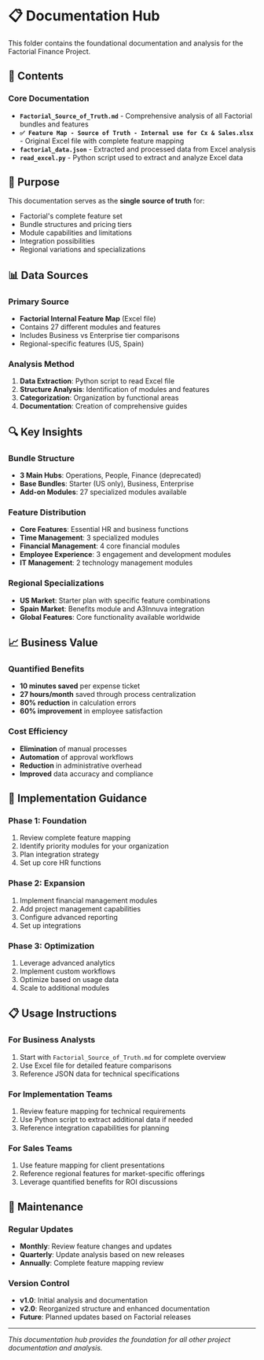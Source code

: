 # 📋 Documentation Hub

This folder contains the foundational documentation and analysis for the Factorial Finance Project.

## 📁 Contents

### Core Documentation
- **`Factorial_Source_of_Truth.md`** - Comprehensive analysis of all Factorial bundles and features
- **`✅ Feature Map - Source of Truth - Internal use for Cx & Sales.xlsx`** - Original Excel file with complete feature mapping
- **`factorial_data.json`** - Extracted and processed data from Excel analysis
- **`read_excel.py`** - Python script used to extract and analyze Excel data

## 🎯 Purpose

This documentation serves as the **single source of truth** for:
- Factorial's complete feature set
- Bundle structures and pricing tiers
- Module capabilities and limitations
- Integration possibilities
- Regional variations and specializations

## 📊 Data Sources

### Primary Source
- **Factorial Internal Feature Map** (Excel file)
- Contains 27 different modules and features
- Includes Business vs Enterprise tier comparisons
- Regional-specific features (US, Spain)

### Analysis Method
1. **Data Extraction**: Python script to read Excel file
2. **Structure Analysis**: Identification of modules and features
3. **Categorization**: Organization by functional areas
4. **Documentation**: Creation of comprehensive guides

## 🔍 Key Insights

### Bundle Structure
- **3 Main Hubs**: Operations, People, Finance (deprecated)
- **Base Bundles**: Starter (US only), Business, Enterprise
- **Add-on Modules**: 27 specialized modules available

### Feature Distribution
- **Core Features**: Essential HR and business functions
- **Time Management**: 3 specialized modules
- **Financial Management**: 4 core financial modules
- **Employee Experience**: 3 engagement and development modules
- **IT Management**: 2 technology management modules

### Regional Specializations
- **US Market**: Starter plan with specific feature combinations
- **Spain Market**: Benefits module and A3Innuva integration
- **Global Features**: Core functionality available worldwide

## 📈 Business Value

### Quantified Benefits
- **10 minutes saved** per expense ticket
- **27 hours/month** saved through process centralization
- **80% reduction** in calculation errors
- **60% improvement** in employee satisfaction

### Cost Efficiency
- **Elimination** of manual processes
- **Automation** of approval workflows
- **Reduction** in administrative overhead
- **Improved** data accuracy and compliance

## 🚀 Implementation Guidance

### Phase 1: Foundation
1. Review complete feature mapping
2. Identify priority modules for your organization
3. Plan integration strategy
4. Set up core HR functions

### Phase 2: Expansion
1. Implement financial management modules
2. Add project management capabilities
3. Configure advanced reporting
4. Set up integrations

### Phase 3: Optimization
1. Leverage advanced analytics
2. Implement custom workflows
3. Optimize based on usage data
4. Scale to additional modules

## 📋 Usage Instructions

### For Business Analysts
1. Start with `Factorial_Source_of_Truth.md` for complete overview
2. Use Excel file for detailed feature comparisons
3. Reference JSON data for technical specifications

### For Implementation Teams
1. Review feature mapping for technical requirements
2. Use Python script to extract additional data if needed
3. Reference integration capabilities for planning

### For Sales Teams
1. Use feature mapping for client presentations
2. Reference regional features for market-specific offerings
3. Leverage quantified benefits for ROI discussions

## 🔄 Maintenance

### Regular Updates
- **Monthly**: Review feature changes and updates
- **Quarterly**: Update analysis based on new releases
- **Annually**: Complete feature mapping review

### Version Control
- **v1.0**: Initial analysis and documentation
- **v2.0**: Reorganized structure and enhanced documentation
- **Future**: Planned updates based on Factorial releases

---

*This documentation hub provides the foundation for all other project documentation and analysis.*
